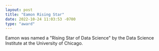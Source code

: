 ```yaml
---
layout: post
title: "Eamon Rising Star"
date: 2022-10-24 11:03:53 -0700
type: "award"
---
```


Eamon was named a "Rising Star of Data Science" by the Data Science Institute at the University of Chicago.